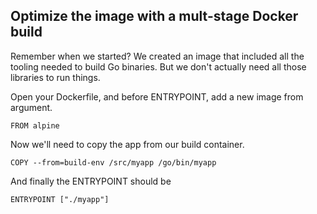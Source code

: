 ## Optimize the image with a mult-stage Docker build

Remember when we started? We created an image that included all the tooling needed to build Go binaries. But we don't actually need all those libraries to run things. 

Open your Dockerfile, and before ENTRYPOINT, add a new image from argument.

`FROM alpine`


Now we'll need to copy the app from our build container.

`COPY --from=build-env /src/myapp /go/bin/myapp`

And finally the ENTRYPOINT should be

`ENTRYPOINT ["./myapp"]`

